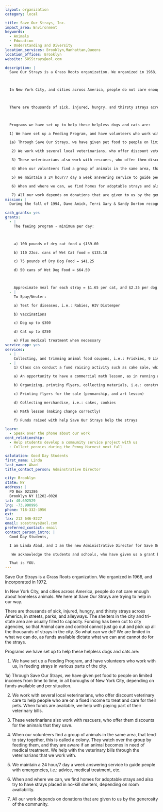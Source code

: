 ```yaml
---
layout: organization
category: local

title: Save Our Strays, Inc.
impact_area: Environment
keywords: 
  - Animals
  - Education
  - Understanding and Diversity
location_services: Brooklyn,Manhattan,Queens
location_offices: Brooklyn
website: SOSStrays@aol.com

description: |
  Save Our Strays is a Grass Roots organization. We organized in 1968, and incorporated in 1972.

  

  In New York City, and cities across America, people do not care enough about homeless animals. We here at Save Our Strays are trying to help in our way.

  

  There are thousands of sick, injured, hungry, and thirsty strays across America, in streets, parks, and alleyways. The shelters in the city and tri-state area are usually filled to capacity. Funding has been cut to city agencies, so that Animal care and control cannot just go out and pick up all the thousands of strays in the city. So what can we do? We are limited in what we can do, as funds available dictate what we can and cannot do for the strays.

  

  Programs we have set up to help these helpless dogs and cats are:

  1) We have set up a Feeding Program, and have volunteers who work with us, in feeding strays in various parts of the city.

  1a) Through Save Our Strays, we have given pet food to people on limited incomes from time to time, in all boroughs of New York City, depending on funds available and per situation.

   2) We work with several local veterinarians, who offer discount veterinary care to help people who are on a fixed income to treat and care for their pets. When funds are available, we help with paying part of their veterinary bills.

   3) These veterinarians also work with rescuers, who offer them discounts for the animals that they save.

   4) When our volunteers find a group of animals in the same area, that tend to stay together, this is called a colony. They watch over the group by feeding them, and they are aware if an animal becomes in need of medical treatment. We help with the veterinary bills through the veterinarians that we work with.

   5) We maintain a 24 hour/7 day a week answering service to guide people with emergencies, i.e.: advice, medical treatment, etc.

   6) When and where we can, we find homes for adoptable strays and also try to have strays placed in no-kill shelters, depending on room availability.

   7) All our work depends on donations that are given to us by the generosity of the community.
mission: |
  During the fall of 1994, Dave Amick, Terri Gary & Sandy Dorton recognized the problems confronting the stray cats in Pinellas County. These friends decided to form a non-profit, humane organization whose mission would be to shelter and re-home abandoned and homeless cats and kittens. 

cash_grants: yes
grants: 
  - |
    The feeing program - minimum per day:

    

    a) 100 pounds of dry cat food = $139.00

    b) 110 22oz. cans of Wet Cat food = $133.10

    c) 75 pounds of Dry Dog Food = $41.25

    d) 50 cans of Wet Dog Food = $64.50

    

    Approximate meal for each stray = $1.65 per cat, and $2.35 per dog. At this time, we feed approximately 165 stray cats, and 45 stray dogs a day.
  - |
    To Spay/Neuter:

    a) Test for diseases, i.e.: Rabies, HIV Distemper

    b) Vaccinations

    c) Dog up to $300

    d) Cat up to $250

    e) Plus medical treatment when necessary
service_opp: yes
services: 
  - |
    Collecting, and trimming animal food coupons, i.e.: Friskies, 9 Lives
  - |
    1) Class can conduct a fund raising activity such as cake sale, which benefits the class and the organization, i.e.:

    a) An opportunity to have a commercial math lesson, as in running a bakeshop

    b) Organizing, printing flyers, collecting materials, i.e.: construction paper, pens, and crayons

    c) Printing flyers for the sale (penmanship, and art lesson)

    d) Collecting merchandise, i.e.: cakes, cookies

    e) Math lesson (making change correctly)

    f) Funds raised with help Save Our Strays help the strays

learn: 
  - Speak over the phone about our work
cont_relationship: 
  - Help students develop a community service project with us
  - Collect pennies during the Penny Harvest next fall

salutation: Good Day Students
first_name: Linda
last_name: Abad
title_contact_person: Adminstrative Director

city: Brooklyn
state: NY
address: |
  PO Box 021286  
  Brooklyn NY 11202-0028
lat: 40.692529
lng: -73.990996
phone: 718-332-3956
ext: 
fax: 212 646-8227
email: sosstrays@aol.com
preferred_contact: email
contact_person_intro: |
  Good Day Students,

  I am Linda Abad, and I am the new Administrative Director for Save Our Strays, Inc. I have been with this organization since 1990, a total of 21 years. I arrange all staff schedules, and coordinate our programs, with the volunteer feeders, and rescuers. There are times that I go out in the field, with the feeders and rescuers to supervise and help with the strays. This is very rewarding, to have "hands on" with the strays.

   We acknowledge the students and schools, who have given us a grant by thanking them in our monthly newsletter.  The students who participate in this program, are the new generation of future lawyers, doctors, judges, and parents, who will carry on the work to bring injustice for stray animals to an end.

  That is YOU.
---
```

Save Our Strays is a Grass Roots organization. We organized in 1968, and incorporated in 1972.



In New York City, and cities across America, people do not care enough about homeless animals. We here at Save Our Strays are trying to help in our way.



There are thousands of sick, injured, hungry, and thirsty strays across America, in streets, parks, and alleyways. The shelters in the city and tri-state area are usually filled to capacity. Funding has been cut to city agencies, so that Animal care and control cannot just go out and pick up all the thousands of strays in the city. So what can we do? We are limited in what we can do, as funds available dictate what we can and cannot do for the strays.



Programs we have set up to help these helpless dogs and cats are:

1) We have set up a Feeding Program, and have volunteers who work with us, in feeding strays in various parts of the city.

1a) Through Save Our Strays, we have given pet food to people on limited incomes from time to time, in all boroughs of New York City, depending on funds available and per situation.

 2) We work with several local veterinarians, who offer discount veterinary care to help people who are on a fixed income to treat and care for their pets. When funds are available, we help with paying part of their veterinary bills.

 3) These veterinarians also work with rescuers, who offer them discounts for the animals that they save.

 4) When our volunteers find a group of animals in the same area, that tend to stay together, this is called a colony. They watch over the group by feeding them, and they are aware if an animal becomes in need of medical treatment. We help with the veterinary bills through the veterinarians that we work with.

 5) We maintain a 24 hour/7 day a week answering service to guide people with emergencies, i.e.: advice, medical treatment, etc.

 6) When and where we can, we find homes for adoptable strays and also try to have strays placed in no-kill shelters, depending on room availability.

 7) All our work depends on donations that are given to us by the generosity of the community.
